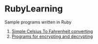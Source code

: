 # RubyLearning
Sample programs written in Ruby

1. [Simple Celsius To Fahrenheit converting ](https://github.com/mdawidowski/RubyLearning/tree/master/CelsiusToFahrenheit)
1. [Programs for encrypting and decrypting  ](https://github.com/mdawidowski/RubyLearning/tree/master/Cryptography) 
